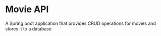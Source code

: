 # Movie API

A Spring boot application that provides CRUD operations for movies and stores it to a
database